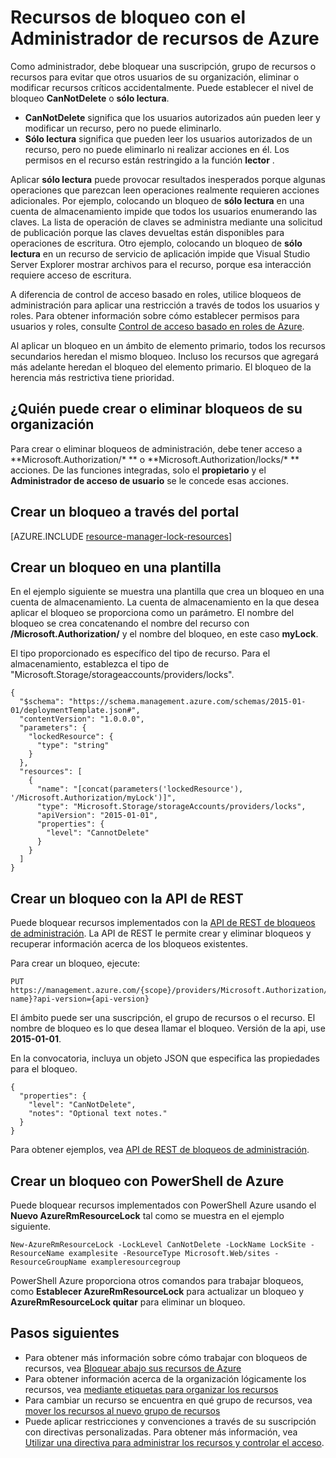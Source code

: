 <properties 
    pageTitle="Bloquear los recursos con el Administrador de recursos | Microsoft Azure" 
    description="Evitar que los usuarios actualizar o eliminar determinados recursos al aplicar una restricción a todos los usuarios y roles." 
    services="azure-resource-manager" 
    documentationCenter="" 
    authors="tfitzmac" 
    manager="timlt" 
    editor="tysonn"/>

<tags 
    ms.service="azure-resource-manager" 
    ms.workload="multiple" 
    ms.tgt_pltfrm="na" 
    ms.devlang="na" 
    ms.topic="article" 
    ms.date="08/15/2016" 
    ms.author="tomfitz"/>

# <a name="lock-resources-with-azure-resource-manager"></a>Recursos de bloqueo con el Administrador de recursos de Azure

Como administrador, debe bloquear una suscripción, grupo de recursos o recursos para evitar que otros usuarios de su organización, eliminar o modificar recursos críticos accidentalmente. Puede establecer el nivel de bloqueo **CanNotDelete** o **sólo lectura**. 

- **CanNotDelete** significa que los usuarios autorizados aún pueden leer y modificar un recurso, pero no puede eliminarlo. 
- **Sólo lectura** significa que pueden leer los usuarios autorizados de un recurso, pero no puede eliminarlo ni realizar acciones en él. Los permisos en el recurso están restringido a la función **lector** . 

Aplicar **sólo lectura** puede provocar resultados inesperados porque algunas operaciones que parezcan leen operaciones realmente requieren acciones adicionales. Por ejemplo, colocando un bloqueo de **sólo lectura** en una cuenta de almacenamiento impide que todos los usuarios enumerando las claves. La lista de operación de claves se administra mediante una solicitud de publicación porque las claves devueltas están disponibles para operaciones de escritura. Otro ejemplo, colocando un bloqueo de **sólo lectura** en un recurso de servicio de aplicación impide que Visual Studio Server Explorer mostrar archivos para el recurso, porque esa interacción requiere acceso de escritura.

A diferencia de control de acceso basado en roles, utilice bloqueos de administración para aplicar una restricción a través de todos los usuarios y roles. Para obtener información sobre cómo establecer permisos para usuarios y roles, consulte [Control de acceso basado en roles de Azure](./active-directory/role-based-access-control-configure.md).

Al aplicar un bloqueo en un ámbito de elemento primario, todos los recursos secundarios heredan el mismo bloqueo. Incluso los recursos que agregará más adelante heredan el bloqueo del elemento primario. El bloqueo de la herencia más restrictiva tiene prioridad.

## <a name="who-can-create-or-delete-locks-in-your-organization"></a>¿Quién puede crear o eliminar bloqueos de su organización

Para crear o eliminar bloqueos de administración, debe tener acceso a **Microsoft.Authorization/\* ** o **Microsoft.Authorization/locks/\* ** acciones. De las funciones integradas, solo el **propietario** y el **Administrador de acceso de usuario** se le concede esas acciones.

## <a name="creating-a-lock-through-the-portal"></a>Crear un bloqueo a través del portal

[AZURE.INCLUDE [resource-manager-lock-resources](../includes/resource-manager-lock-resources.md)]

## <a name="creating-a-lock-in-a-template"></a>Crear un bloqueo en una plantilla

En el ejemplo siguiente se muestra una plantilla que crea un bloqueo en una cuenta de almacenamiento. La cuenta de almacenamiento en la que desea aplicar el bloqueo se proporciona como un parámetro. El nombre del bloqueo se crea concatenando el nombre del recurso con **/Microsoft.Authorization/** y el nombre del bloqueo, en este caso **myLock**.

El tipo proporcionado es específico del tipo de recurso. Para el almacenamiento, establezca el tipo de "Microsoft.Storage/storageaccounts/providers/locks".

    {
      "$schema": "https://schema.management.azure.com/schemas/2015-01-01/deploymentTemplate.json#",
      "contentVersion": "1.0.0.0",
      "parameters": {
        "lockedResource": {
          "type": "string"
        }
      },
      "resources": [
        {
          "name": "[concat(parameters('lockedResource'), '/Microsoft.Authorization/myLock')]",
          "type": "Microsoft.Storage/storageAccounts/providers/locks",
          "apiVersion": "2015-01-01",
          "properties": {
            "level": "CannotDelete"
          }
        }
      ]
    }

## <a name="creating-a-lock-with-rest-api"></a>Crear un bloqueo con la API de REST

Puede bloquear recursos implementados con la [API de REST de bloqueos de administración](https://msdn.microsoft.com/library/azure/mt204563.aspx). La API de REST le permite crear y eliminar bloqueos y recuperar información acerca de los bloqueos existentes.

Para crear un bloqueo, ejecute:

    PUT https://management.azure.com/{scope}/providers/Microsoft.Authorization/locks/{lock-name}?api-version={api-version}

El ámbito puede ser una suscripción, el grupo de recursos o el recurso. El nombre de bloqueo es lo que desea llamar el bloqueo. Versión de la api, use **2015-01-01**.

En la convocatoria, incluya un objeto JSON que especifica las propiedades para el bloqueo.

    {
      "properties": {
        "level": "CanNotDelete",
        "notes": "Optional text notes."
      }
    } 

Para obtener ejemplos, vea [API de REST de bloqueos de administración](https://msdn.microsoft.com/library/azure/mt204563.aspx).

## <a name="creating-a-lock-with-azure-powershell"></a>Crear un bloqueo con PowerShell de Azure

Puede bloquear recursos implementados con PowerShell Azure usando el **Nuevo AzureRmResourceLock** tal como se muestra en el ejemplo siguiente.

    New-AzureRmResourceLock -LockLevel CanNotDelete -LockName LockSite -ResourceName examplesite -ResourceType Microsoft.Web/sites -ResourceGroupName exampleresourcegroup

PowerShell Azure proporciona otros comandos para trabajar bloqueos, como **Establecer AzureRmResourceLock** para actualizar un bloqueo y **AzureRmResourceLock quitar** para eliminar un bloqueo.

## <a name="next-steps"></a>Pasos siguientes

- Para obtener más información sobre cómo trabajar con bloqueos de recursos, vea [Bloquear abajo sus recursos de Azure](http://blogs.msdn.com/b/cloud_solution_architect/archive/2015/06/18/lock-down-your-azure-resources.aspx)
- Para obtener información acerca de la organización lógicamente los recursos, vea [mediante etiquetas para organizar los recursos](resource-group-using-tags.md)
- Para cambiar un recurso se encuentra en qué grupo de recursos, vea [mover los recursos al nuevo grupo de recursos](resource-group-move-resources.md)
- Puede aplicar restricciones y convenciones a través de su suscripción con directivas personalizadas. Para obtener más información, vea [Utilizar una directiva para administrar los recursos y controlar el acceso](resource-manager-policy.md).
